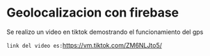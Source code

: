 # Geolocalizacion con firebase
Se realizo un video en tiktok demostrando el funcionamiento del gps 

`link del video es:`https://vm.tiktok.com/ZM6NLJto5/

